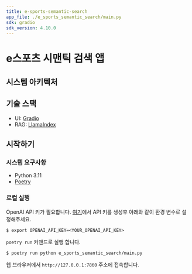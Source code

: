 ```yaml
---
title: e-sports-semantic-search
app_file: ./e_sports_semantic_search/main.py
sdk: gradio
sdk_version: 4.10.0
---
```

# e스포츠 시맨틱 검색 앱
## 시스템 아키텍처

## 기술 스택
- UI: [Gradio](https://www.gradio.app)
- RAG: [LlamaIndex](https://www.llamaindex.ai)


## 시작하기

### 시스템 요구사항
- Python 3.11
- [Poetry](https://python-poetry.org/)

### 로컬 실행
OpenAI API 키가 필요합니다. [여기](https://platform.openai.com/api-keys)에서 API 키를 생성후 아래와 같이 환경 변수로 설정해주세요.

```shell
$ export OPENAI_API_KEY=<YOUR_OPENAI_API_KEY>
```

`poetry run` 커맨드로 실행 합니다.
```
$ poetry run python e_sports_semantic_search/main.py
```

웹 브라우저에서 `http://127.0.0.1:7860` 주소에 접속합니다.
